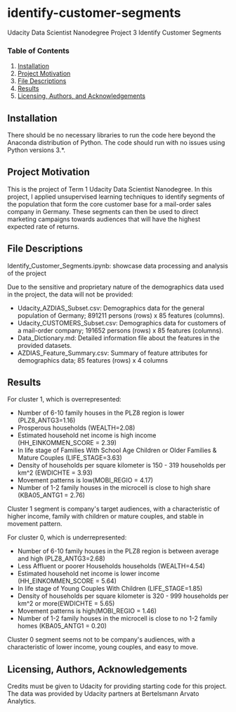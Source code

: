 # identify-customer-segments
Udacity Data Scientist Nanodegree Project 3 Identify Customer Segments

### Table of Contents

1. [Installation](#installation)
2. [Project Motivation](#motivation)
3. [File Descriptions](#files)
4. [Results](#results)
5. [Licensing, Authors, and Acknowledgements](#licensing)

## Installation <a name="installation"></a>

There should be no necessary libraries to run the code here beyond the Anaconda distribution of Python.  The code should run with no issues using Python versions 3.*.

## Project Motivation<a name="motivation"></a>

This is the project of Term 1 Udacity Data Scientist Nanodegree. In this project, I applied unsupervised learning techniques to identify segments of the population that form the core customer base for a mail-order sales company in Germany. These segments can then be used to direct marketing campaigns towards audiences that will have the highest expected rate of returns.


## File Descriptions <a name="files"></a>

Identify_Customer_Segments.ipynb: showcase data processing and analysis of the project

Due to the sensitive and proprietary nature of the demographics data used in the project, the data will not be provided:
* Udacity_AZDIAS_Subset.csv: Demographics data for the general population of Germany; 891211 persons (rows) x 85 features (columns).
* Udacity_CUSTOMERS_Subset.csv: Demographics data for customers of a mail-order company; 191652 persons (rows) x 85 features (columns).
* Data_Dictionary.md: Detailed information file about the features in the provided datasets.
* AZDIAS_Feature_Summary.csv: Summary of feature attributes for demographics data; 85 features (rows) x 4 columns

## Results<a name="results"></a>

For cluster 1, which is overrepresented:

* Number of 6-10 family houses in the PLZ8 region is lower (PLZ8_ANTG3=1.16)
* Prosperous households (WEALTH=2.08)
* Estimated household net income is high income (HH_EINKOMMEN_SCORE = 2.39)
* In life stage of Families With School Age Children or Older Families & Mature Couples (LIFE_STAGE=3.63)
* Density of households per square kilometer is 150 - 319 households per km^2 (EWDICHTE = 3.93)
* Movement patterns is low(MOBI_REGIO = 4.17)
* Number of 1-2 family houses in the microcell is close to high share (KBA05_ANTG1 = 2.76)

Cluster 1 segment is company's target audiences, with a characteristic of higher income, family with children or mature couples, and stable in movement pattern.


For cluster 0, which is underrepresented:

* Number of 6-10 family houses in the PLZ8 region is between average and high (PLZ8_ANTG3=2.68)
* Less Affluent or poorer Households households (WEALTH=4.54)
* Estimated household net income is lower income (HH_EINKOMMEN_SCORE = 5.64)
* In life stage of Young Couples With Children (LIFE_STAGE=1.85)
* Density of households per square kilometer is 320 - 999 households per km^2 or more(EWDICHTE = 5.65)
* Movement patterns is high(MOBI_REGIO = 1.46)
* Number of 1-2 family houses in the microcell is close to no 1-2 family homes (KBA05_ANTG1 = 0.20)

Cluster 0 segment seems not to be company's audiences, with a characteristic of lower income, young couples, and easy to move.


## Licensing, Authors, Acknowledgements<a name="licensing"></a>

Credits must be given to Udacity for providing starting code for this project. The data was provided by Udacity partners at Bertelsmann Arvato Analytics.
